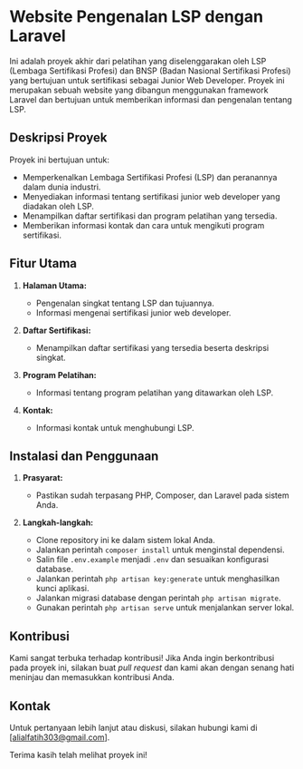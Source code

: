 # Website Pengenalan LSP dengan Laravel

Ini adalah proyek akhir dari pelatihan yang diselenggarakan oleh LSP (Lembaga Sertifikasi Profesi) dan BNSP (Badan Nasional Sertifikasi Profesi) yang bertujuan untuk sertifikasi sebagai Junior Web Developer. Proyek ini merupakan sebuah website yang dibangun menggunakan framework Laravel dan bertujuan untuk memberikan informasi dan pengenalan tentang LSP.

## Deskripsi Proyek

Proyek ini bertujuan untuk:
- Memperkenalkan Lembaga Sertifikasi Profesi (LSP) dan peranannya dalam dunia industri.
- Menyediakan informasi tentang sertifikasi junior web developer yang diadakan oleh LSP.
- Menampilkan daftar sertifikasi dan program pelatihan yang tersedia.
- Memberikan informasi kontak dan cara untuk mengikuti program sertifikasi.

## Fitur Utama

1. **Halaman Utama:**
   - Pengenalan singkat tentang LSP dan tujuannya.
   - Informasi mengenai sertifikasi junior web developer.
   
2. **Daftar Sertifikasi:**
   - Menampilkan daftar sertifikasi yang tersedia beserta deskripsi singkat.

3. **Program Pelatihan:**
   - Informasi tentang program pelatihan yang ditawarkan oleh LSP.

4. **Kontak:**
   - Informasi kontak untuk menghubungi LSP.

## Instalasi dan Penggunaan

1. **Prasyarat:**
   - Pastikan sudah terpasang PHP, Composer, dan Laravel pada sistem Anda.
   
2. **Langkah-langkah:**
   - Clone repository ini ke dalam sistem lokal Anda.
   - Jalankan perintah `composer install` untuk menginstal dependensi.
   - Salin file `.env.example` menjadi `.env` dan sesuaikan konfigurasi database.
   - Jalankan perintah `php artisan key:generate` untuk menghasilkan kunci aplikasi.
   - Jalankan migrasi database dengan perintah `php artisan migrate`.
   - Gunakan perintah `php artisan serve` untuk menjalankan server lokal.

## Kontribusi

Kami sangat terbuka terhadap kontribusi! Jika Anda ingin berkontribusi pada proyek ini, silakan buat *pull request* dan kami akan dengan senang hati meninjau dan memasukkan kontribusi Anda.


## Kontak

Untuk pertanyaan lebih lanjut atau diskusi, silakan hubungi kami di [alialfatih303@gmail.com].

Terima kasih telah melihat proyek ini!
